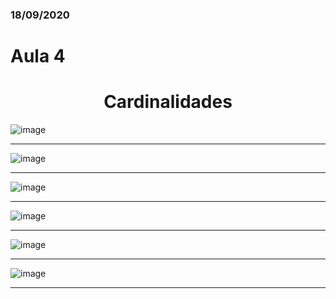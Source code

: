 ### 18/09/2020
# Aula 4

<h1 align="center"> Cardinalidades</h1>

![image](https://user-images.githubusercontent.com/61218420/97811743-462eb580-1c5b-11eb-930b-33200e5162d8.png)<hr>
![image](https://user-images.githubusercontent.com/61218420/97811788-8beb7e00-1c5b-11eb-96c8-03c0eed44570.png)<hr>
![image](https://user-images.githubusercontent.com/61218420/97811843-e389e980-1c5b-11eb-8d70-682e084639ce.png)<hr>
![image](https://user-images.githubusercontent.com/61218420/97811945-a8d48100-1c5c-11eb-826e-84648d42184c.png)<hr>
![image](https://user-images.githubusercontent.com/61218420/97811996-0d8fdb80-1c5d-11eb-8d9a-f97f55bbfa7a.png)<hr>
![image](https://user-images.githubusercontent.com/61218420/97811887-3b285500-1c5c-11eb-8633-2f52d63b2fd1.png)<hr>



